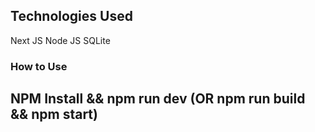 ## Technologies Used
Next JS
Node JS
SQLite

### How to Use
## NPM Install && npm run dev (OR npm run build && npm start)